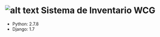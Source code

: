 ![alt text](http://200.1.17.201/wcg/wp-content/uploads/2012/12/logoweb8.png "Wireless Communications Group")
Sistema de Inventario WCG
=========================

* Python: 2.7.8
* Django: 1.7